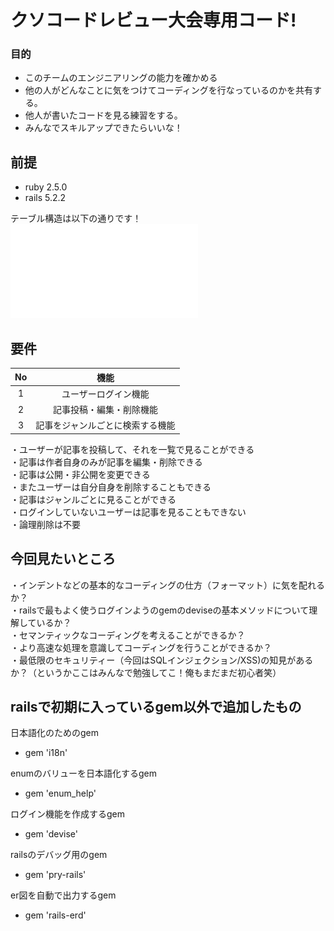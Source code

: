 # クソコードレビュー大会専用コード!
### 目的
- このチームのエンジニアリングの能力を確かめる
- 他の人がどんなことに気をつけてコーディングを行なっているのかを共有する。
- 他人が書いたコードを見る練習をする。
- みんなでスキルアップできたらいいな！

## 前提
- ruby 2.5.0  
- rails 5.2.2  

テーブル構造は以下の通りです！  
![テーブル構造](erd.pdf)  

## 要件
| No | 機能 |
|:------:|:------:|
| 1 | ユーザーログイン機能 |
| 2 | 記事投稿・編集・削除機能 |
| 3 | 記事をジャンルごとに検索する機能 |

・ユーザーが記事を投稿して、それを一覧で見ることができる  
・記事は作者自身のみが記事を編集・削除できる  
・記事は公開・非公開を変更できる  
・またユーザーは自分自身を削除することもできる  
・記事はジャンルごとに見ることができる  
・ログインしていないユーザーは記事を見ることもできない  
・論理削除は不要  


## 今回見たいところ
・インデントなどの基本的なコーディングの仕方（フォーマット）に気を配れるか？  
・railsで最もよく使うログインようのgemのdeviseの基本メソッドについて理解しているか？  
・セマンティックなコーディングを考えることができるか？  
・より高速な処理を意識してコーディングを行うことができるか？  
・最低限のセキュリティー（今回はSQLインジェクション/XSS)の知見があるか？（というかここはみんなで勉強してこ！俺もまだまだ初心者笑）  
  

## railsで初期に入っているgem以外で追加したもの
日本語化のためのgem  
- gem 'i18n'  

enumのバリューを日本語化するgem  
- gem 'enum_help'  

ログイン機能を作成するgem
- gem 'devise'  

railsのデバッグ用のgem
- gem 'pry-rails'  

er図を自動で出力するgem  
- gem 'rails-erd'  
